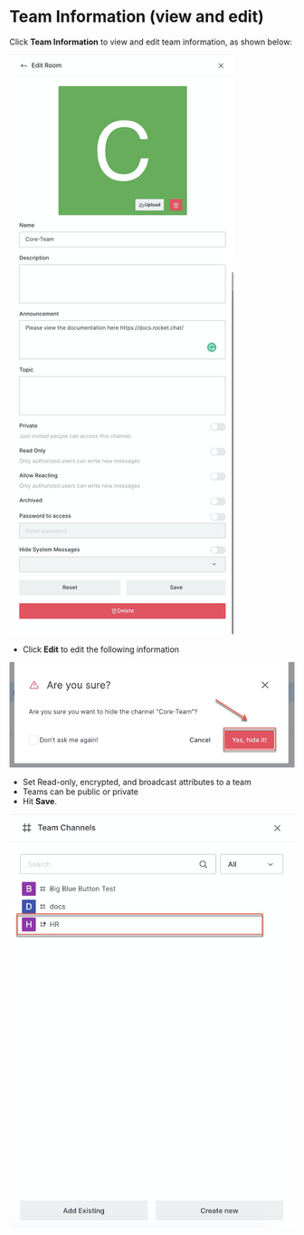 # Team Information \(view and edit\)

Click **Team Information** to view and edit team information, as shown below:

![](../../../../../.gitbook/assets/image%20%28341%29.png)

* Click **Edit** to edit the following information

![](../../../../../.gitbook/assets/image%20%28340%29.png)

* Set Read-only, encrypted, and broadcast attributes to a team
* Teams can be public or private
* Hit **Save**. 

![](../../../../../.gitbook/assets/image%20%28348%29.png)

## 

